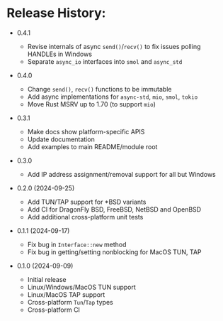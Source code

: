 # Release History:

* 0.4.1
  - Revise internals of async `send()`/`recv()` to fix issues polling HANDLEs in Windows
  - Separate `async_io` interfaces into `smol` and `async_std`

* 0.4.0
  - Change `send()`, `recv()` functions to be immutable
  - Add async implementations for `async-std`, `mio`, `smol`, `tokio`
  - Move Rust MSRV up to 1.70 (to support `mio`)

* 0.3.1
  - Make docs show platform-specific APIS
  - Update documentation
  - Add examples to main README/module root

* 0.3.0
  - Add IP address assignment/removal support for all but Windows

* 0.2.0 (2024-09-25)
  - Add TUN/TAP support for *BSD variants
  - Add CI for DragonFly BSD, FreeBSD, NetBSD and OpenBSD
  - Add additional cross-platform unit tests

* 0.1.1 (2024-09-17)
  - Fix bug in `Interface::new` method
  - Fix bug in getting/setting nonblocking for MacOS TUN, TAP

* 0.1.0 (2024-09-09)
  - Initial release
  - Linux/Windows/MacOS TUN support
  - Linux/MacOS TAP support
  - Cross-platform `Tun`/`Tap` types
  - Cross-platform CI

